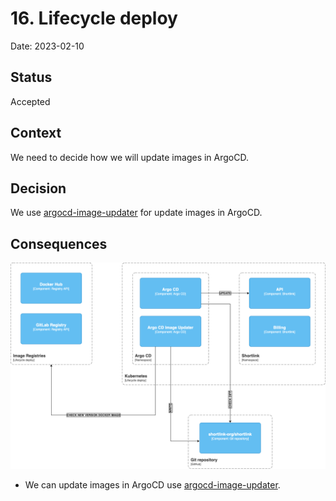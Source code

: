 # 16. Lifecycle deploy

Date: 2023-02-10

## Status

Accepted

## Context

We need to decide how we will update images in ArgoCD.

## Decision

We use [argocd-image-updater](https://github.com/argoproj-labs/argocd-image-updater#argo-cd-image-updater) for update images in ArgoCD.

## Consequences

![argocd-image-updater](./images/ADR-0016/lifecycle-deploy.png)

+ We can update images in ArgoCD use [argocd-image-updater](https://github.com/argoproj-labs/argocd-image-updater#argo-cd-image-updater).
